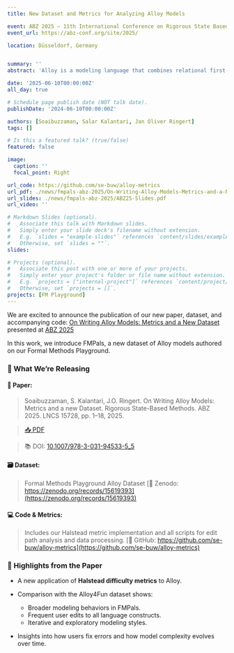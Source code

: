 ```yaml
---
title: New Dataset and Metrics for Analyzing Alloy Models

event: ABZ 2025 – 11th International Conference on Rigorous State Based Methods
event_url: https://abz-conf.org/site/2025/

location: Düsseldorf, Germany 


summary: ''
abstract: 'Alloy is a modeling language that combines relational first-order logic and temporal logic while providing powerful automated analyses via the Alloy Analyzer. Recent efforts in tool development and teaching of Alloy have contributed the Alloy4Fun dataset enabling many analyses of fine-grained model editing histories.<br>We present a smaller, but complementary dataset of similar editing granularity. While the Alloy4Fun dataset captures users filling in predefined predicates, our dataset is more diverse and users develop all parts of Alloy models including signatures, fields, facts, and commands.<br>We illustrate the differences between the datasets, define a Halstead metric to measure the difficulty of models, and evaluate model revision histories from both datasets on various metrics.'

date: '2025-06-10T00:00:00Z'
all_day: true

# Schedule page publish date (NOT talk date).
publishDate: '2024-06-10T00:00:00Z'

authors: [Soaibuzzaman, Salar Kalantari, Jan Oliver Ringert]
tags: []

# Is this a featured talk? (true/false)
featured: false

image:
  caption: ''
  focal_point: Right

url_code: https://github.com/se-buw/alloy-metrics
url_pdf: ./news/fmpals-abz-2025/On-Writing-Alloy-Models-Metrics-and-a-New-Dataset-ABZ25.pdf
url_slides: ./news/fmpals-abz-2025/ABZ25-Slides.pdf
url_video: ''

# Markdown Slides (optional).
#   Associate this talk with Markdown slides.
#   Simply enter your slide deck's filename without extension.
#   E.g. `slides = "example-slides"` references `content/slides/example-slides.md`.
#   Otherwise, set `slides = ""`.
slides:

# Projects (optional).
#   Associate this post with one or more of your projects.
#   Simply enter your project's folder or file name without extension.
#   E.g. `projects = ["internal-project"]` references `content/project/deep-learning/index.md`.
#   Otherwise, set `projects = []`.
projects: [FM Playground]
---
```


We are excited to announce the publication of our new paper, dataset, and accompanying code: [On Writing Alloy Models: Metrics and a New Dataset](./news/fmpals-abz-2025/On-Writing-Alloy-Models-Metrics-and-a-New-Dataset-ABZ25.pdf) presented at [ABZ 2025](https://abz-conf.org/site/2025/)

In this work, we introduce FMPals, a new dataset of Alloy models authored on our Formal Methods Playground. 


### 📁 What We’re Releasing

#### **📄 Paper:**

> Soaibuzzaman, S. Kalantari, J.O. Ringert. On Writing Alloy Models: Metrics and a new Dataset. Rigorous State-Based Methods. ABZ 2025. LNCS 15728, pp. 1–18, 2025.

> [📥 PDF](./news/fmpals-abz-2025/On-Writing-Alloy-Models-Metrics-and-a-New-Dataset-ABZ25.pdf)

> 📚 DOI: [10.1007/978-3-031-94533-5_5](https://doi.org/10.1007/978-3-031-94533-5_5)

#### **🗃️ Dataset:**

> Formal Methods Playground Alloy Dataset
> [🔗 Zenodo: https://zenodo.org/records/15619393](https://zenodo.org/records/15619393)

#### **💻 Code & Metrics:**

> Includes our Halstead metric implementation and all scripts for edit path analysis and data processing.
> [🔗 GitHub: https://github.com/se-buw/alloy-metrics](https://github.com/se-buw/alloy-metrics)


### 🧪 Highlights from the Paper

* A new application of **Halstead difficulty metrics** to Alloy.
* Comparison with the Alloy4Fun dataset shows:

  * Broader modeling behaviors in FMPals.
  * Frequent user edits to all language constructs.
  * Iterative and exploratory modeling styles.
* Insights into how users fix errors and how model complexity evolves over time.
